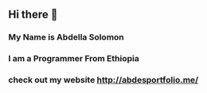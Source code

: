 ## Hi there 👋
### My Name is Abdella Solomon
### I am a Programmer From Ethiopia

### check out my website http://abdesportfolio.me/


<!--
**Abdesol/Abdesol** is a ✨ _special_ ✨ repository because its `README.md` (this file) appears on your GitHub profile.

Here are some ideas to get you started:

- 🔭 I’m currently working on ...Django
- 🌱 I’m currently learning ...Django
- 👯 I’m looking to collaborate on ...open source project
- 🤔 I’m looking for help with ...Django
- 💬 Ask me about ...PyQt5
- 📫 How to reach me: ...
- 😄 Pronouns: ...
- ⚡ Fun fact: ...I really like Math
-->

